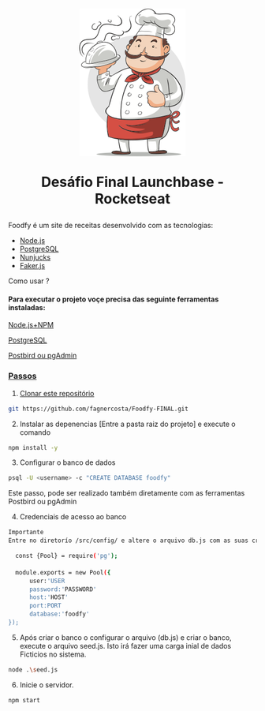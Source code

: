 
<h1 align="center">
<img src="https://github.com/fagnercosta/Foodfy-FINAL/blob/main/public/img/chef.png?raw=true"/>
  

Desáfio Final Launchbase - Rocketseat
</h1>


<p> Foodfy é um site de receitas desenvolvido com as tecnologias:

- [Node.js](https://nodejs.org/en/) 
- [PostgreSQL](https://www.postgresql.org/)
- [Nunjucks](https://mozilla.github.io/nunjucks/)
- [Faker.js](https://github.com/marak/Faker.js/)

  
<p>  Como usar ?</h2>
   

 <h4> Para executar o projeto voçe precisa das seguinte ferramentas instaladas:</h4>
 <p> <a href="https://nodejs.org/en/"> Node.js+NPM</a> </p>
 <p></hr> <a href="https://www.postgresql.org/download/"> PostgreSQL</a> </p>
 <p><a href="https://www.electronjs.org/apps/postbird"> Postbird ou <a href="https://www.pgadmin.org/"> pgAdmin</p>


<h3> Passos </h3>

1. Clonar este repositório

  ```bash
  git https://github.com/fagnercosta/Foodfy-FINAL.git
 ```

2. Instalar as depenencias [Entre a pasta raiz do projeto] e execute o comando

 ```bash
 npm install -y
  ```


3. Configurar o banco de dados

  ```bash
  psql -U <username> -c "CREATE DATABASE foodfy"

  ```
  
  Este passo, pode ser realizado também diretamente com as ferramentas Postbird ou pgAdmin
  

4. Credenciais de acesso ao banco
  
  ```bash
  Importante
  Entre no diretorío /src/config/ e altere o arquivo db.js com as suas credenciais
  ```
  
  ```bash
    const {Pool} = require('pg');

    module.exports = new Pool({
        user:'USER
        password:'PASSWORD'
        host:'HOST'
        port:PORT
        database:'foodfy'
});
  ```

5. Após criar o banco o configurar o arquivo (db.js) e criar o banco, execute o arquivo  seed.js. Isto irá fazer uma carga inial de dados Ficticios no sistema.
  ```bash
  node .\seed.js
 ```
  
  6. Inicie o servidor.


  ```bash
  npm start
  ```
  
  

   
   
